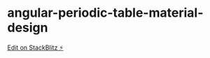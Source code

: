 # angular-periodic-table-material-design

[Edit on StackBlitz ⚡️](https://stackblitz.com/edit/angular-periodic-table-material-design)